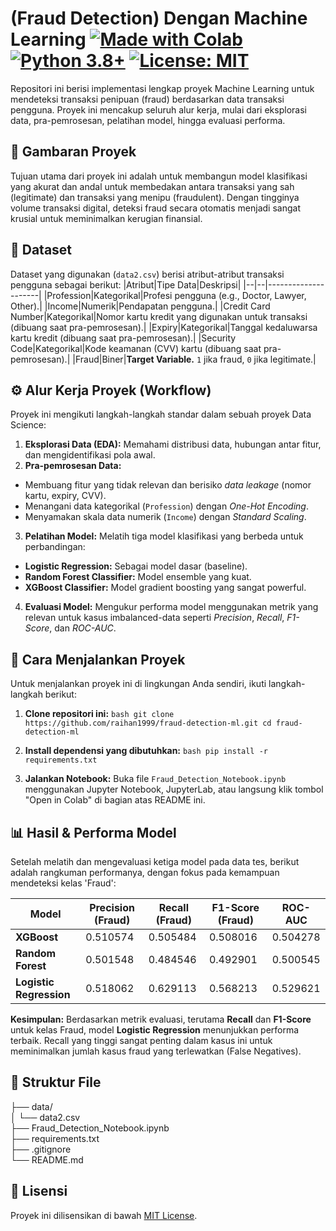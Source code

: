 ﻿# (Fraud Detection) Dengan Machine Learning [![Made with Colab](https://colab.research.google.com/assets/colab-badge.svg)](https://colab.research.google.com/github/[NAMA_USER_GITHUB]/[NAMA_REPO_LO]/blob/main/Fraud_Detection_Notebook.ipynb) [![Python 3.8+](https://img.shields.io/badge/Python-3.8+-blue.svg)](https://www.python.org/downloads/release/python-380/) [![License: MIT](https://img.shields.io/badge/License-MIT-yellow.svg)](https://opensource.org/licenses/MIT) 

Repositori ini berisi implementasi lengkap proyek Machine Learning untuk mendeteksi transaksi penipuan (fraud) berdasarkan data transaksi pengguna. Proyek ini mencakup seluruh alur kerja, mulai dari eksplorasi data, pra-pemrosesan, pelatihan model, hingga evaluasi performa. 

## 📝 Gambaran Proyek 

Tujuan utama dari proyek ini adalah untuk membangun model klasifikasi yang akurat dan andal untuk membedakan antara transaksi yang sah (legitimate) dan transaksi yang menipu (fraudulent). Dengan tingginya volume transaksi digital, deteksi fraud secara otomatis menjadi sangat krusial untuk meminimalkan kerugian finansial. 

## 💾 Dataset 

Dataset yang digunakan (`data2.csv`) berisi atribut-atribut transaksi pengguna sebagai berikut: 
|Atribut|Tipe Data|Deskripsi|
|--|--|---------------------|
|Profession|Kategorikal|Profesi pengguna (e.g., Doctor, Lawyer, Other).|
|Income|Numerik|Pendapatan pengguna.|
|Credit Card Number|Kategorikal|Nomor kartu kredit yang digunakan untuk transaksi (dibuang saat pra-pemrosesan).|
|Expiry|Kategorikal|Tanggal kedaluwarsa kartu kredit (dibuang saat pra-pemrosesan).|
|Security Code|Kategorikal|Kode keamanan (CVV) kartu (dibuang saat pra-pemrosesan).|
|Fraud|Biner|**Target Variable.** `1` jika fraud, `0` jika legitimate.|

## ⚙️ Alur Kerja Proyek (Workflow) 

Proyek ini mengikuti langkah-langkah standar dalam sebuah proyek Data Science: 

1. **Eksplorasi Data (EDA):** Memahami distribusi data, hubungan antar fitur, dan mengidentifikasi pola awal. 
2. **Pra-pemrosesan Data:** 
* Membuang fitur yang tidak relevan dan berisiko *data leakage* (nomor kartu, expiry, CVV). 
* Menangani data kategorikal (`Profession`) dengan *One-Hot Encoding*. 
* Menyamakan skala data numerik (`Income`) dengan *Standard Scaling*. 
3. **Pelatihan Model:** Melatih tiga model klasifikasi yang berbeda untuk perbandingan: 
* **Logistic Regression:** Sebagai model dasar (baseline). 
* **Random Forest Classifier:** Model ensemble yang kuat. 
* **XGBoost Classifier:** Model gradient boosting yang sangat powerful. 
4. **Evaluasi Model:** Mengukur performa model menggunakan metrik yang relevan untuk kasus imbalanced-data seperti *Precision*, *Recall*, *F1-Score*, dan *ROC-AUC*. 

## 🚀 Cara Menjalankan Proyek 

Untuk menjalankan proyek ini di lingkungan Anda sendiri, ikuti langkah-langkah berikut: 

1. **Clone repositori ini:** 
	```bash git clone  	https://github.com/raihan1999/fraud-detection-ml.git cd fraud-detection-ml ```  

2. **Install dependensi yang dibutuhkan:** 
	```bash pip install -r requirements.txt ```  

3. **Jalankan Notebook:** 
	Buka file `Fraud_Detection_Notebook.ipynb` menggunakan Jupyter Notebook, JupyterLab, atau langsung klik tombol "Open in Colab" di bagian atas README ini. 

## 📊 Hasil & Performa Model 

Setelah melatih dan mengevaluasi ketiga model pada data tes, berikut adalah rangkuman performanya, dengan fokus pada kemampuan mendeteksi kelas 'Fraud': 

|Model|Precision (Fraud)|Recall (Fraud)|F1-Score (Fraud)|ROC-AUC|
|--------|-------------------|----------------|-------------------|----|
|**XGBoost**|0.510574|0.505484|0.508016|0.504278|
|**Random Forest**|0.501548|0.484546|0.492901|0.500545|
|**Logistic Regression**|0.518062|0.629113|0.568213|0.529621|

**Kesimpulan:** 
Berdasarkan metrik evaluasi, terutama **Recall** dan **F1-Score** untuk kelas Fraud, model **Logistic Regression** menunjukkan performa terbaik. Recall yang tinggi sangat penting dalam kasus ini untuk meminimalkan jumlah kasus fraud yang terlewatkan (False Negatives). 

## 📁 Struktur File
  
├── data/  
│ └── data2.csv  
├── Fraud_Detection_Notebook.ipynb  
├── requirements.txt  
├── .gitignore  
└── README.md

## 📜 Lisensi 
Proyek ini dilisensikan di bawah [MIT License](LICENSE).
